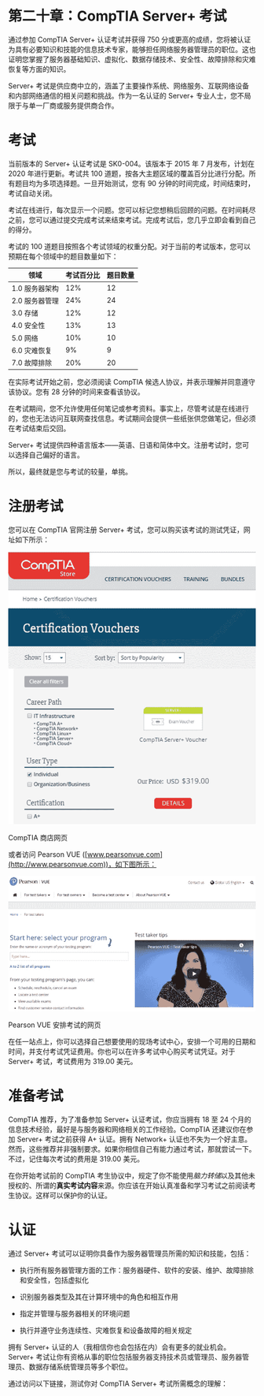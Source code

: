 # 第二十章：CompTIA Server+ 考试

通过参加 CompTIA Server+ 认证考试并获得 750 分或更高的成绩，您将被认证为具有必要知识和技能的信息技术专家，能够担任网络服务器管理员的职位。这也证明您掌握了服务器基础知识、虚拟化、数据存储技术、安全性、故障排除和灾难恢复等方面的知识。

Server+ 考试是供应商中立的，涵盖了主要操作系统、网络服务、互联网络设备和内部网络通信的相关问题和挑战。作为一名认证的 Server+ 专业人士，您不局限于与单一厂商或服务提供商合作。

# 考试

当前版本的 Server+ 认证考试是 SK0-004。该版本于 2015 年 7 月发布，计划在 2020 年进行更新。考试共 100 道题，按各大主题区域的覆盖百分比进行分配。所有题目均为多项选择题。一旦开始测试，您有 90 分钟的时间完成，时间结束时，考试自动关闭。

考试在线进行，每次显示一个问题。您可以标记您想稍后回顾的问题。在时间耗尽之前，您可以通过提交完成考试来结束考试。完成考试后，您几乎立即会看到自己的得分。

考试的 100 道题目按照各个考试领域的权重分配。对于当前的考试版本，您可以预期在每个领域中的题目数量如下：

| **领域** | **考试百分比** | **题目数量** |
| --- | --- | --- |
| 1.0 服务器架构 | 12% | 12 |
| 2.0 服务器管理 | 24% | 24 |
| 3.0 存储 | 12% | 12 |
| 4.0 安全性 | 13% | 13 |
| 5.0 网络 | 10% | 10 |
| 6.0 灾难恢复 | 9% | 9 |
| 7.0 故障排除 | 20% | 20 |

在实际考试开始之前，您必须阅读 CompTIA 候选人协议，并表示理解并同意遵守该协议。您有 28 分钟的时间来查看该协议。

在考试期间，您不允许使用任何笔记或参考资料。事实上，尽管考试是在线进行的，您也无法访问互联网查找信息。考试期间会提供一些纸张供您做笔记，但必须在考试结束后交回。

Server+ 考试提供四种语言版本——英语、日语和简体中文。注册考试时，您可以选择自己偏好的语言。

所以，最终就是您与考试的较量，单挑。

# 注册考试

您可以在 CompTIA 官网注册 Server+ 考试，您可以购买该考试的测试凭证，网址如下所示：

![](img/411313a4-52d4-4cce-a02a-fe22a7c4f877.jpg)

CompTIA 商店网页

或者访问 Pearson VUE ([www.pearsonvue.com](http://www.pearsonvue.com))，如下图所示：

![](img/b45a8d5e-b67d-4b55-9862-47faea75030d.jpg)

Pearson VUE 安排考试的网页

在任一站点上，你可以选择自己想要使用的现场考试中心，安排一个可用的日期和时间，并支付考试凭证费用。你也可以在许多考试中心购买考试凭证。对于 Server+ 考试，考试费用为 319.00 美元。

# 准备考试

CompTIA 推荐，为了准备参加 Server+ 认证考试，你应当拥有 18 至 24 个月的信息技术经验，最好是与服务器和网络相关的工作经验。CompTIA 还建议你在参加 Server+ 考试之前获得 A+ 认证。拥有 Network+ 认证也不失为一个好主意。然而，这些推荐并非强制要求。如果你相信自己有能力通过考试，那就尝试一下。不过，记住每次考试的费用是 319.00 美元。

在你开始考试前的 CompTIA 考生协议中，规定了你不能使用*脑力转储*以及其他未授权的、所谓的**真实考试内容**来源。你应该在开始认真准备和学习考试之前阅读考生协议。这样可以保护你的认证。

# 认证

通过 Server+ 考试可以证明你具备作为服务器管理员所需的知识和技能，包括：

+   执行所有服务器管理方面的工作：服务器硬件、软件的安装、维护、故障排除和安全性，包括虚拟化

+   识别服务器类型及其在计算环境中的角色和相互作用

+   指定并管理与服务器相关的环境问题

+   执行并遵守业务连续性、灾难恢复和设备故障的相关规定

拥有 Server+ 认证的人（我相信你也会包括在内）会有更多的就业机会。Server+ 考试让你有资格从事的职位包括服务器支持技术员或管理员、服务器管理员、数据存储系统管理员等多个职位。

通过访问以下链接，测试你对 CompTIA Server+ 考试所需概念的理解：
